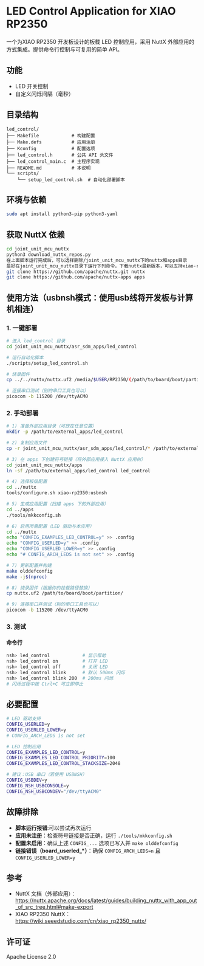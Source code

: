 # LED Control Application for XIAO RP2350

一个为XIAO RP2350 开发板设计的板载 LED 控制应用，采用 NuttX 外部应用的方式集成。提供命令行控制与可复用的简单 API。

## 功能

-  LED 开关控制
-  自定义闪烁间隔（毫秒）

## 目录结构

```
led_control/
├── Makefile            # 构建配置
├── Make.defs           # 应用注册
├── Kconfig             # 配置选项
├── led_control.h       # 公共 API 头文件
├── led_control_main.c  # 主程序实现
├── README.md           # 本说明
└── scripts/
    └── setup_led_control.sh  # 自动化部署脚本
```

## 环境与依赖

```bash
sudo apt install python3-pip python3-yaml
```

## 获取 NuttX 依赖

```bash
cd joint_unit_mcu_nuttx
python3 download_nuttx_repos.py
在上面脚本运行完成后，可以选择删除/joint_unit_mcu_nuttx下的nuttx和apps目录
最好在joint_unit_mcu_nuttx目录下运行下列命令，下载nuttx最新版本，可以支持xiao-rp2350开发板
git clone https://github.com/apache/nuttx.git nuttx
git clone https://github.com/apache/nuttx-apps apps
```


## 使用方法（usbnsh模式：使用usb线将开发板与计算机相连）

### 1. 一键部署
```bash
# 进入 led_control 目录
cd joint_unit_mcu_nuttx/asr_sdm_apps/led_control

# 运行自动化脚本
./scripts/setup_led_control.sh

# 烧录固件
cp ../../nuttx/nuttx.uf2 /media/$USER/RP2350/(/path/to/board/boot/partition/)

# 连接串口测试（别的串口工具也可以）
picocom -b 115200 /dev/ttyACM0
```
### 2. 手动部署

```bash
# 1) 准备外部应用目录（可放在任意位置）
mkdir -p /path/to/external_apps/led_control

# 2) 复制应用文件
cp -r joint_unit_mcu_nuttx/asr_sdm_apps/led_control/* /path/to/external_apps/led_control/

# 3) 在 apps 下创建符号链接（将外部应用接入 NuttX 应用树）
cd joint_unit_mcu_nuttx/apps
ln -sf /path/to/external_apps/led_control led_control

# 4) 选择板级配置
cd ../nuttx
tools/configure.sh xiao-rp2350:usbnsh

# 5) 生成应用配置（扫描 apps 下的外部应用）
cd ../apps
./tools/mkkconfig.sh

# 6) 启用所需配置（LED 驱动与本应用）
cd ../nuttx
echo "CONFIG_EXAMPLES_LED_CONTROL=y" >> .config
echo "CONFIG_USERLED=y" >> .config
echo "CONFIG_USERLED_LOWER=y" >> .config
echo "# CONFIG_ARCH_LEDS is not set" >> .config

# 7) 更新配置并构建
make olddefconfig
make -j$(nproc)

# 8) 烧录固件（根据你的挂载路径替换）
cp nuttx.uf2 /path/to/board/boot/partition/

# 9) 连接串口并测试（别的串口工具也可以）
picocom -b 115200 /dev/ttyACM0
```


### 3. 测试
#### 命令行
```bash
nsh> led_control            # 显示帮助
nsh> led_control on         # 打开 LED
nsh> led_control off        # 关闭 LED
nsh> led_control blink      # 默认 500ms 闪烁
nsh> led_control blink 200  # 200ms 闪烁
# 闪烁过程中按 Ctrl+C 可立即停止
```

## 必要配置

```bash
# LED 驱动支持
CONFIG_USERLED=y
CONFIG_USERLED_LOWER=y
# CONFIG_ARCH_LEDS is not set

# LED 控制应用
CONFIG_EXAMPLES_LED_CONTROL=y
CONFIG_EXAMPLES_LED_CONTROL_PRIORITY=100
CONFIG_EXAMPLES_LED_CONTROL_STACKSIZE=2048

# 建议：USB 串口（若使用 USBNSH）
CONFIG_USBDEV=y
CONFIG_NSH_USBCONSOLE=y
CONFIG_NSH_USBCONDEV="/dev/ttyACM0"
```

## 故障排除
- **脚本运行报错**:可以尝试再次运行
- **应用未注册**：检查符号链接是否正确，运行 `./tools/mkkconfig.sh`
- **配置未启用**：确认上述 `CONFIG_...` 选项已写入并 `make olddefconfig`
- **链接错误（board_userled_*）**：确保 `CONFIG_ARCH_LEDS=n` 且 `CONFIG_USERLED_LOWER=y`


## 参考

- NuttX 文档（外部应用）：https://nuttx.apache.org/docs/latest/guides/building_nuttx_with_app_out_of_src_tree.html#make-export
- XIAO RP2350 NuttX：
  https://wiki.seeedstudio.com/cn/xiao_rp2350_nuttx/

## 许可证

Apache License 2.0